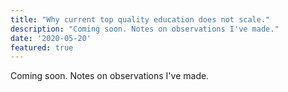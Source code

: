 ```yaml
---
title: "Why current top quality education does not scale."
description: "Coming soon. Notes on observations I've made."
date: '2020-05-20'
featured: true
---
```


Coming soon. Notes on observations I've made.